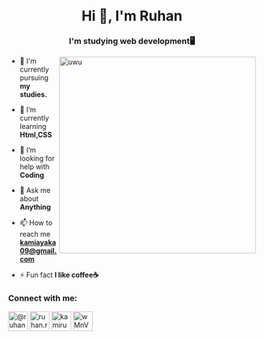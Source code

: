 <h1 align="center">Hi 👋, I'm Ruhan</h1>
<h3 align="center">I'm studying web development🖥️</h3>

<img align=right alt="uwu" width="400" length="300" src=https://raw.githubusercontent.com/JoeyBling/JoeyBling/master/pic/pusheencode.gif>



- 🔭 I'm currently pursuing **my studies.**

- 🌱 I’m currently learning **Html,CSS**

- 🤝 I’m looking for help with **Coding**

- 💬 Ask me about **Anything**

- 📫 How to reach me **kamiayaka09@gmail.com**

- ⚡ Fun fact **I like coffee☕**

<h3 align="left">Connect with me:</h3>


<p align="left">
<a href="https://twitter.com/@ruhan_17" target="blank"><img align="center" src="https://img.icons8.com/office/480/twitter.png" alt="@ruhan_17" height="40" width="40" /></a>
<a href="https://fb.com/ruhan.rouf.1/" target="blank"><img align="center" src="https://img.icons8.com/dusk/512/facebook-new--v2.png" alt="ruhan.rouf.1/" height="40" width="40" /></a>
<a href="https://instagram.com/kamiruhan9/" target="blank"><img align="center" src="https://img.icons8.com/officel/16/instagram-new.png" alt="kamiruhan9/" height="40" width="40" /></a>
<a href="https://discord.gg/wMnVvmCdPT" target="blank"><img align="center" src="https://img.icons8.com/dusk/512/discord-logo.png" alt="wMnVvmCdPT" height="40" width="40" /></a>
</p>
